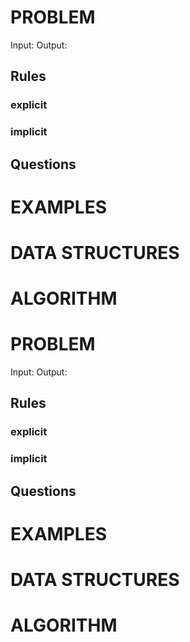# PROBLEM


  Input: 
  Output:

  ## Rules
  ### explicit
  
  ### implicit


  ## Questions


# EXAMPLES


# DATA STRUCTURES


# ALGORITHM







# PROBLEM


  Input: 
  Output:

  ## Rules
  ### explicit
  
  ### implicit


  ## Questions


# EXAMPLES


# DATA STRUCTURES


# ALGORITHM
